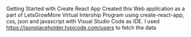 Getting Started with Create React App
Created this Web application as a part of LetsGrowMore Virtual Intership Program using create-react-app, css, json and javascript with Visual Studio Code as IDE.
I used https://jsonplaceholder.typicode.com/users to fetch the data


